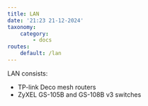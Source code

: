 ```yaml
---
title: LAN
date: '21:23 21-12-2024'
taxonomy:
    category:
        - docs
routes:
    default: /lan
---
```


LAN consists:

* TP-link Deco mesh routers
* ZyXEL GS-105B and GS-108B v3 switches